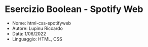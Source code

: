 # Esercizio Boolean - Spotify Web

* Nome: html-css-spotifyweb
* Autore: Lupinu Riccardo
* Data: 1/06/2022
* Linguaggio: HTML, CSS